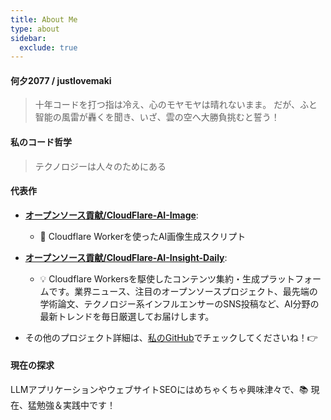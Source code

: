 ```yaml
---
title: About Me
type: about
sidebar:
  exclude: true
---
```

#### 何夕2077 / justlovemaki

> 十年コードを打つ指は冷え、心のモヤモヤは晴れないまま。
> だが、ふと智能の風雷が轟くを聞き、いざ、雲の空へ大勝負挑むと誓う！

#### 私のコード哲学

> テクノロジーは人々のためにある

#### 代表作

*   **[オープンソース貢献/CloudFlare-AI-Image](https://github.com/justlovemaki/CloudFlare-AI-Image)**:
    *   🤖 Cloudflare Workerを使ったAI画像生成スクリプト

*   **[オープンソース貢献/CloudFlare-AI-Insight-Daily](https://github.com/justlovemaki/CloudFlare-AI-Insight-Daily)**:
    *   💡 Cloudflare Workersを駆使したコンテンツ集約・生成プラットフォームです。業界ニュース、注目のオープンソースプロジェクト、最先端の学術論文、テクノロジー系インフルエンサーのSNS投稿など、AI分野の最新トレンドを毎日厳選してお届けします。

*   その他のプロジェクト詳細は、[私のGitHub](https://github.com/justlovemaki)でチェックしてくださいね！👉

#### 現在の探求

LLMアプリケーションやウェブサイトSEOにはめちゃくちゃ興味津々で、📚 現在、猛勉強＆実践中です！
